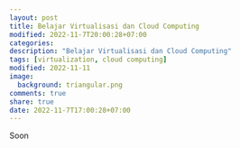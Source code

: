 ```yaml
---
layout: post
title: Belajar Virtualisasi dan Cloud Computing
modified: 2022-11-7T20:00:28+07:00
categories:
description: "Belajar Virtualisasi dan Cloud Computing"
tags: [virtualization, cloud computing]
modified: 2022-11-11
image:
  background: triangular.png
comments: true
share: true
date: 2022-11-7T17:00:28+07:00
---
```


Soon

